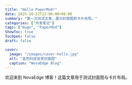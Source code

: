 ```yaml
---
title: "Hello PaperMod!"
date: 2025-10-22T22:00:00+08:00
summary: "第一次测试文章，展示封面图和卡片布局。"
categories: ["开发笔记"]
tags: ["Hugo", "PaperMod"]
ShowToc: true
TocOpen: false
draft: false

cover:
  image: "/images/cover-hello.jpg"
  alt: "蓝色科技背景封面图"
  caption: "NovaEdge Blog"
---
```

欢迎来到 NovaEdge 博客！这篇文章用于测试封面图与卡片布局。
